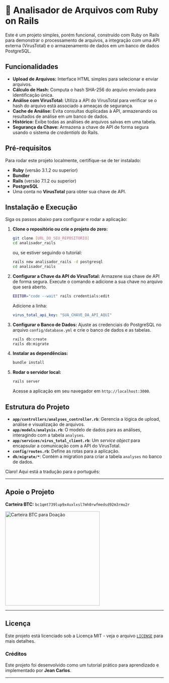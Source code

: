 # 🔎 Analisador de Arquivos com Ruby on Rails

Este é um projeto simples, porém funcional, construído com Ruby on Rails para demonstrar o processamento de arquivos, a integração com uma API externa (VirusTotal) e o armazenamento de dados em um banco de dados PostgreSQL.

## Funcionalidades

  - **Upload de Arquivos:** Interface HTML simples para selecionar e enviar arquivos.
  - **Cálculo de Hash:** Computa o hash SHA-256 do arquivo enviado para identificação única.
  - **Análise com VirusTotal:** Utiliza a API do VirusTotal para verificar se o hash do arquivo está associado a ameaças de segurança.
  - **Cache de Análise:** Evita consultas duplicadas à API, armazenando os resultados de análise em um banco de dados.
  - **Histórico:** Exibe todas as análises de arquivos salvas em uma tabela.
  - **Segurança da Chave:** Armazena a chave de API de forma segura usando o sistema de *credentials* do Rails.

## Pré-requisitos

Para rodar este projeto localmente, certifique-se de ter instalado:

  - **Ruby** (versão 3.1.2 ou superior)
  - **Bundler**
  - **Rails** (versão 7.1.2 ou superior)
  - **PostgreSQL**
  - Uma conta no **VirusTotal** para obter sua chave de API.

## Instalação e Execução

Siga os passos abaixo para configurar e rodar a aplicação:

1.  **Clone o repositório ou crie o projeto do zero:**

    ```bash
    git clone [URL_DO_SEU_REPOSITORIO]
    cd analisador_rails
    ```

    ou, se estiver seguindo o tutorial:

    ```bash
    rails new analisador_rails -d postgresql
    cd analisador_rails
    ```

2.  **Configurar a Chave da API do VirusTotal:**
    Armazene sua chave de API de forma segura. Execute o comando e adicione a sua chave no arquivo que será aberto.

    ```bash
    EDITOR="code --wait" rails credentials:edit
    ```

    Adicione a linha:

    ```yaml
    virus_total_api_key: "SUA_CHAVE_DA_API_AQUI"
    ```

3.  **Configurar o Banco de Dados:**
    Ajuste as credenciais do PostgreSQL no arquivo `config/database.yml` e crie o banco de dados e as tabelas.

    ```bash
    rails db:create
    rails db:migrate
    ```

4.  **Instalar as dependências:**

    ```bash
    bundle install
    ```

5.  **Rodar o servidor local:**

    ```bash
    rails server
    ```

    Acesse a aplicação em seu navegador em `http://localhost:3000`.

## Estrutura do Projeto

  - **`app/controllers/analyses_controller.rb`**: Gerencia a lógica de upload, análise e visualização de arquivos.
  - **`app/models/analysis.rb`**: O modelo de dados para as análises, interagindo com a tabela `analyses`.
  - **`app/services/virus_total_client.rb`**: Um *service object* para encapsular a comunicação com a API do VirusTotal.
  - **`config/routes.rb`**: Define as rotas para a aplicação.
  - **`db/migrate/*`**: Contém a migration para criar a tabela `analyses` no banco de dados.

  Claro! Aqui está a tradução para o português:

---

## Apoie o Projeto

**Carteira BTC:** `bc1qmt739lup9x4uxlxsl7mh0rwfmedsd92m3rmu2r`

<div align = "left">
  <img src="https://github.com/user-attachments/assets/a04d54ee-aced-44df-8ba9-b8425fce95c7" width="300" alt="Carteira BTC para Doação">
</div>

---

## Licença

Este projeto está licenciado sob a Licença MIT - veja o arquivo [`LICENSE`](LICENSE) para mais detalhes.

### Créditos

Este projeto foi desenvolvido como um tutorial prático para aprendizado e implementado por **Jean Carlos**.

---

